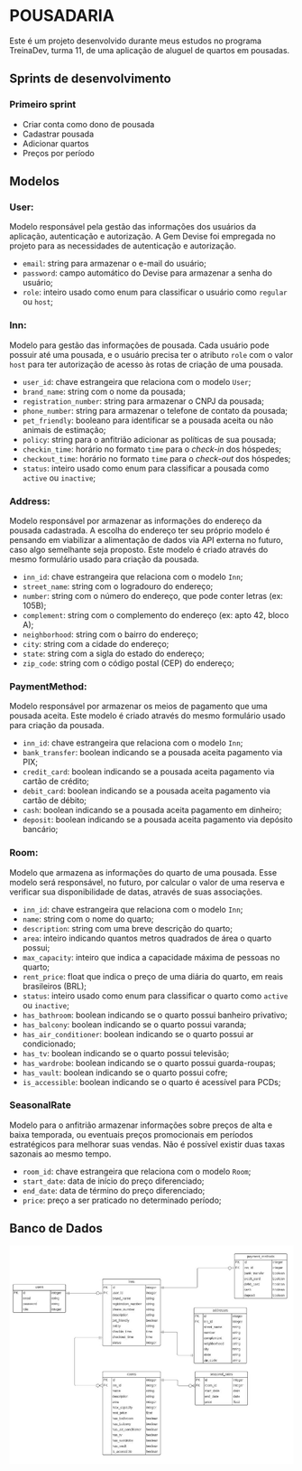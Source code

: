 # POUSADARIA

Este é um projeto desenvolvido durante meus estudos no programa TreinaDev, turma 11, de uma aplicação de aluguel de quartos em pousadas.

## Sprints de desenvolvimento
### Primeiro sprint
* Criar conta como dono de pousada
* Cadastrar pousada
* Adicionar quartos
* Preços por período

## Modelos
### User: 
Modelo responsável pela gestão das informações dos usuários da aplicação, autenticação e autorização. A Gem Devise foi empregada no projeto para as necessidades de autenticação e autorização. 

  * `email`: string para armazenar o e-mail do usuário;
  * `password`: campo automático do Devise para armazenar a senha do usuário;
  * `role`: inteiro usado como enum para classificar o usuário como `regular` ou `host`;

### Inn: 
Modelo para gestão das informações de pousada. Cada usuário pode possuir até uma pousada, e o usuário precisa ter o atributo `role` com o valor `host` para ter autorização de acesso às rotas de criação de uma pousada.

  * `user_id`: chave estrangeira que relaciona com o modelo `User`;
  * `brand_name`: string com o nome da pousada;
  * `registration_number`: string para armazenar o CNPJ da pousada;
  * `phone_number`: string para armazenar o telefone de contato da pousada;
  * `pet_friendly`: booleano para identificar se a pousada aceita ou não animais de estimação;
  * `policy`: string para o anfitrião adicionar as políticas de sua pousada;
  * `checkin_time`: horário no formato `time` para o _check-in_ dos hóspedes;
  * `checkout_time`: horário no formato `time` para o _check-out_ dos hóspedes;
  * `status`: inteiro usado como enum para classificar a pousada como `active` ou `inactive`;

### Address: 
Modelo responsável por armazenar as informações do endereço da pousada cadastrada. A escolha do endereço ter seu próprio modelo é pensando em viabilizar a alimentação de dados via API externa no futuro, caso algo semelhante seja proposto. Este modelo é criado através do mesmo formulário usado para criação da pousada.

  * `inn_id`: chave estrangeira que relaciona com o modelo `Inn`;
  * `street_name`: string com o logradouro do endereço;
  * `number`: string com o número do endereço, que pode conter letras (ex: 105B);
  * `complement`: string com o complemento do endereço (ex: apto 42, bloco A);
  * `neighborhood`: string com o bairro do endereço;
  * `city`: string com a cidade do endereço;
  * `state`: string com a sigla do estado do endereço;
  * `zip_code`: string com o código postal (CEP) do endereço;

### PaymentMethod:
Modelo responsável por armazenar os meios de pagamento que uma pousada aceita. Este modelo é criado através do mesmo formulário usado para criação da pousada.

  * `inn_id`: chave estrangeira que relaciona com o modelo `Inn`;
  * `bank_transfer`: boolean indicando se a pousada aceita pagamento via PIX; 
  * `credit_card`: boolean indicando se a pousada aceita pagamento via cartão de crédito;
  * `debit_card`: boolean indicando se a pousada aceita pagamento via cartão de débito;
  * `cash`: boolean indicando se a pousada aceita pagamento em dinheiro;
  * `deposit`: boolean indicando se a pousada aceita pagamento via depósito bancário;

### Room:
Modelo que armazena as informações do quarto de uma pousada. Esse modelo será responsável, no futuro, por calcular o valor de uma reserva e verificar sua disponibilidade de datas, através de suas associações.  

  * `inn_id`: chave estrangeira que relaciona com o modelo `Inn`;
  * `name`: string com o nome do quarto;
  * `description`: string com uma breve descrição do quarto;
  * `area`: inteiro indicando quantos metros quadrados de área o quarto possui;
  * `max_capacity`: inteiro que indica a capacidade máxima de pessoas no quarto;
  * `rent_price`: float que indica o preço de uma diária do quarto, em reais brasileiros (BRL);
  * `status`: inteiro usado como enum para classificar o quarto como `active` ou `inactive`;
  * `has_bathroom`: boolean indicando se o quarto possui banheiro privativo;
  * `has_balcony`: boolean indicando se o quarto possui varanda;
  * `has_air_conditioner`: boolean indicando se o quarto possui ar condicionado;
  * `has_tv`: boolean indicando se o quarto possui televisão;
  * `has_wardrobe`: boolean indicando se o quarto possui guarda-roupas;
  * `has_vault`: boolean indicando se o quarto possui cofre;
  * `is_accessible`: boolean indicando se o quarto é acessível para PCDs;

### SeasonalRate
Modelo para o anfitrião armazenar informações sobre preços de alta e baixa temporada, ou eventuais preços promocionais em períodos estratégicos para melhorar suas vendas. Não é possível existir duas taxas sazonais ao mesmo tempo.

  * `room_id`: chave estrangeira que relaciona com o modelo `Room`;
  * `start_date`: data de início do preço diferenciado;
  * `end_date`: data de término do preço diferenciado;
  * `price`: preço a ser praticado no determinado período;

## Banco de Dados

![Imagem com o desenho da estrutura de banco de dados](app/assets/images/database_v1.jpg)